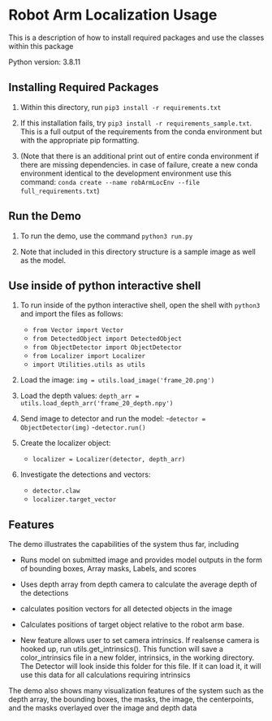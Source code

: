 # Robot Arm Localization Usage

This is a description of how to install required packages and use the classes within this package

Python version: 3.8.11

## Installing Required Packages

1. Within this directory, run `pip3 install -r requirements.txt`

2. If this installation fails, try `pip3 install -r requirements_sample.txt`. This is a full output of the requirements from the conda environment but with the appropriate pip formatting.

3. (Note that there is an additional print out of entire conda environment if there are missing dependencies. in case of failure, create a new conda environment identical to the development environment use this command: `conda create --name robArmLocEnv --file full_requirements.txt`)

## Run the Demo

1. To run the demo, use the command `python3 run.py`

2. Note that included in this directory structure is a sample image as well as the model.

## Use inside of python interactive shell

1. To run inside of the python interactive shell, open the shell with `python3` and import the files as follows:

    - `from Vector import Vector`
    - `from DetectedObject import DetectedObject`
    - `from ObjectDetector import ObjectDetector`
    - `from Localizer import Localizer`
    - `import Utilities.utils as utils`

2. Load the image: `img = utils.load_image('frame_20.png')`

3. Load the depth values: `depth_arr = utils.load_depth_arr('frame_20_depth.npy')`

4. Send image to detector and run the model:
    -`detector = ObjectDetector(img)`
    -`detector.run()`

5. Create the localizer object:
    - `localizer = Localizer(detector, depth_arr)`

6. Investigate the detections and vectors:
    - `detector.claw`
    - `localizer.target_vector`

## Features

The demo illustrates the capabilities of the system thus far, including

- Runs model on submitted image and provides model outputs in the form of bounding boxes, Array masks, Labels, and scores

- Uses depth array from depth camera to calculate the average depth of the detections

- calculates position vectors for all detected objects in the image

- Calculates positions of target object relative to the robot arm base.

- New feature allows user to set camera intrinsics. If realsense camera is hooked up, run utils.get_intrinsics(). This function will save a color_intrinsics file in a new folder, intrinsics, in the working directory. The Detector will look inside this folder for this file. If it can load it, it will use this data for all calculations requiring intrinsics

The demo also shows many visualization features of the system such as the depth array, the bounding boxes, the masks, the image, the centerpoints, and the masks overlayed over the image and depth data


